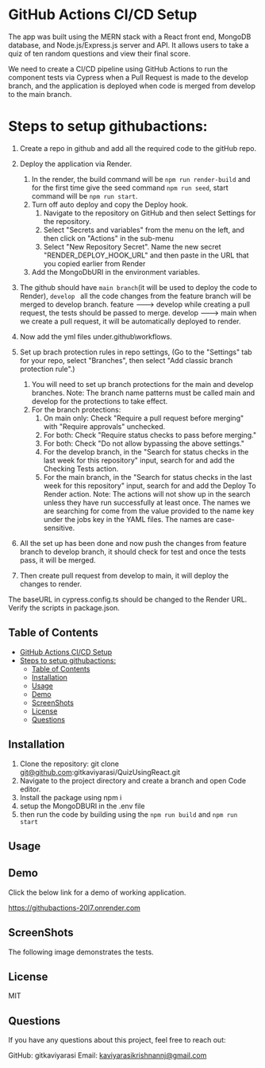 # GitHub Actions CI/CD Setup
The app was built using the MERN stack with a React front end, MongoDB database, and Node.js/Express.js server and API. It allows users to take a quiz of ten random questions and view their final score.

We need to create a CI/CD pipeline using GitHub Actions to run the component tests via Cypress when a Pull Request is made to the develop branch, and the application is deployed when code is merged from develop to the main branch.

# Steps to setup githubactions:
1. Create a repo in github and add all the required code to the gitHub repo.
   
2. Deploy the application via Render.
   1. In the render, the build command will be `npm run render-build` and for the first time give the seed command `npm run seed`, start command  will be `npm run start`.
   2. Turn off auto deploy and copy the Deploy hook.
      1. Navigate to the repository on GitHub and then select Settings for the repository.
      2. Select "Secrets and variables" from the menu on the left, and then click on "Actions" in the sub-menu
      3. Select "New Repository Secret". Name the new secret "RENDER_DEPLOY_HOOK_URL" and then paste in the URL that you copied earlier from Render
   3. Add the MongoDbURI in the environment variables.
   
3. The github should have ```main branch```(it will be used to deploy the code to Render), ```develop ```  all the code changes from the feature 
   branch will be merged to develop branch.
   feature ---> develop
   while creating a pull request, the tests should be passed to merge.
   develop ---> main
   when we create a pull request, it will be automatically deployed to render.

4. Now add the yml files under.github\workflows. 
   
5. Set up brach protection rules in repo settings, (Go to the "Settings" tab for your repo, select "Branches", then select "Add classic branch protection rule".)
   1.  You will need to set up branch protections for the main and develop branches.
        Note: The branch name patterns must be called main and develop for the protections to take effect.
   2.  For the branch protections:
        1.  On main only: Check "Require a pull request before merging" with "Require approvals" unchecked.
        2.  For both: Check "Require status checks to pass before merging."
        3.  For both: Check "Do not allow bypassing the above settings."
        4.  For the develop branch, in the "Search for status checks in the last week for this repository" input, search for and add the       Checking Tests action.
        5.  For the main branch, in the "Search for status checks in the last week for this repository" input, search for and add the Deploy To Render action.
        Note: The actions will not show up in the search unless they have run successfully at least once. The names we are searching for come from the value provided to the name key under the jobs key in the YAML files. The names are case-sensitive.

6. All the set up has been done and now push the changes from feature branch to develop branch, it should check for test and once the tests pass, it will be merged.
7. Then create pull request from develop to main, it will deploy the changes to render.

The baseURL in cypress.config.ts should be changed to the Render URL.
Verify the scripts in package.json.

## Table of Contents 
- [GitHub Actions CI/CD Setup](#github-actions-cicd-setup)
- [Steps to setup githubactions:](#steps-to-setup-githubactions)
  - [Table of Contents](#table-of-contents)
  - [Installation](#installation)
  - [Usage](#usage)
  - [Demo](#demo)
  - [ScreenShots](#screenshots)
  - [License](#license)
  - [Questions](#questions)

## Installation
1. Clone the repository:
    git clone git@github.com:gitkaviyarasi/QuizUsingReact.git
2. Navigate to the project directory and create a branch and open Code editor.
3. Install the package using npm i
4. setup the MongoDBURI in the .env file
5. then run the code by building using the `npm run build` and `npm run start` 
   
## Usage


## Demo
Click the below link for a demo of working application.

https://githubactions-20l7.onrender.com



## ScreenShots
The following image demonstrates the tests.



## License
MIT



## Questions
If you have any questions about this project, feel free to reach out:

GitHub: gitkaviyarasi 
Email: kaviyarasikrishnannj@gmail.com
